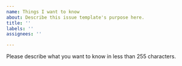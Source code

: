 ```yaml
---
name: Things I want to know
about: Describe this issue template's purpose here.
title: ''
labels: ''
assignees: ''

---
```


Please describe what you want to know in less than 255 characters.